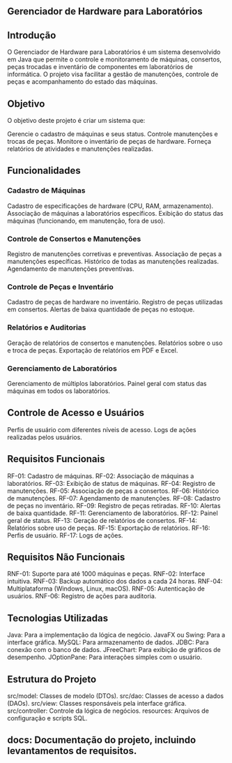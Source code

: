 ## Gerenciador de Hardware para Laboratórios
## Introdução
O Gerenciador de Hardware para Laboratórios é um sistema desenvolvido em Java que permite o controle e monitoramento de máquinas, consertos, peças trocadas e inventário de componentes em laboratórios de informática. O projeto visa facilitar a gestão de manutenções, controle de peças e acompanhamento do estado das máquinas.

## Objetivo
O objetivo deste projeto é criar um sistema que:

Gerencie o cadastro de máquinas e seus status.
Controle manutenções e trocas de peças.
Monitore o inventário de peças de hardware.
Forneça relatórios de atividades e manutenções realizadas.
## Funcionalidades
### Cadastro de Máquinas
Cadastro de especificações de hardware (CPU, RAM, armazenamento).
Associação de máquinas a laboratórios específicos.
Exibição do status das máquinas (funcionando, em manutenção, fora de uso).
### Controle de Consertos e Manutenções
Registro de manutenções corretivas e preventivas.
Associação de peças a manutenções específicas.
Histórico de todas as manutenções realizadas.
Agendamento de manutenções preventivas.
### Controle de Peças e Inventário
Cadastro de peças de hardware no inventário.
Registro de peças utilizadas em consertos.
Alertas de baixa quantidade de peças no estoque.
### Relatórios e Auditorias
Geração de relatórios de consertos e manutenções.
Relatórios sobre o uso e troca de peças.
Exportação de relatórios em PDF e Excel.
### Gerenciamento de Laboratórios
Gerenciamento de múltiplos laboratórios.
Painel geral com status das máquinas em todos os laboratórios.
## Controle de Acesso e Usuários
Perfis de usuário com diferentes níveis de acesso.
Logs de ações realizadas pelos usuários.
## Requisitos Funcionais
RF-01: Cadastro de máquinas.
RF-02: Associação de máquinas a laboratórios.
RF-03: Exibição de status de máquinas.
RF-04: Registro de manutenções.
RF-05: Associação de peças a consertos.
RF-06: Histórico de manutenções.
RF-07: Agendamento de manutenções.
RF-08: Cadastro de peças no inventário.
RF-09: Registro de peças retiradas.
RF-10: Alertas de baixa quantidade.
RF-11: Gerenciamento de laboratórios.
RF-12: Painel geral de status.
RF-13: Geração de relatórios de consertos.
RF-14: Relatórios sobre uso de peças.
RF-15: Exportação de relatórios.
RF-16: Perfis de usuário.
RF-17: Logs de ações.
## Requisitos Não Funcionais
RNF-01: Suporte para até 1000 máquinas e peças.
RNF-02: Interface intuitiva.
RNF-03: Backup automático dos dados a cada 24 horas.
RNF-04: Multiplataforma (Windows, Linux, macOS).
RNF-05: Autenticação de usuários.
RNF-06: Registro de ações para auditoria.
## Tecnologias Utilizadas
Java: Para a implementação da lógica de negócio.
JavaFX ou Swing: Para a interface gráfica.
MySQL: Para armazenamento de dados.
JDBC: Para conexão com o banco de dados.
JFreeChart: Para exibição de gráficos de desempenho.
JOptionPane: Para interações simples com o usuário.
## Estrutura do Projeto
src/model: Classes de modelo (DTOs).
src/dao: Classes de acesso a dados (DAOs).
src/view: Classes responsáveis pela interface gráfica.
src/controller: Controle da lógica de negócios.
resources: Arquivos de configuração e scripts SQL.
## docs: Documentação do projeto, incluindo levantamentos de requisitos.
